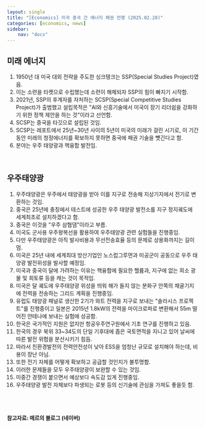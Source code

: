 ```yaml
---
layout: single
title: "[Economics] 미국 중국 간 에너지 패권 전쟁 (2025.02.28)"
categories: [economics, news]
sidebar:
    nav: "docs"
---
```


## 미래 에너지
1. 1950년 대 미국 대외 전략을 주도한 싱크탱크는 SSP(Special Studies Project)였음.
1. 이는 소련을 타켓으로 수립했는데 소련이 해체되자 SSP의 힘이 빠지기 시작함.
1. 2021년, SSP의 후계자를 자처하는 SCSP(Special Competitive Studies Project)가 출범했고 설립목적은 "AI와 신흥기술에서 미국이 장기 리더쉽을 강화하기 위한 정책 제안을 하는 것"이라고 선언함.
1. SCSP는 중국을 타깃으로 설립된 것임.
1. SCSP는 레포트에서 25년~30년 사이의 5년이 미국의 미래가 걸린 시기로, 이 기간동안 미래의 청정에너지를 확보하지 못하면 중국에 패권 기술을 뻇긴다고 함.
1. 분야는 우주 태양광과 핵융합 발전임.

<br/>

## 우주태양광
1. 우주태양광은 우주에서 태양광을 받아 이를 지구로 전송해 지상기지에서 전기로 변환하는 것임.
1. 중국은 25년에 충칭에서 테스트에 성공한 우주 태양광 발전소를 지구 정지궤도에 세계최초로 설치하겠다고 함.
1. 중국은 이것을 "우주 삼협댐"이라고 부름.
1. 미국도 군사용 우주왕복선을 활용하여 우주태양광 관련 실험들을 진행중임.
1. 다만 우주태양광은 아직 발사비용과 무선전송효율 등의 문제로 상용화까지는 길이 멈.
1. 미국은 25년 내에 세계최대 방산기업인 노스럽그루먼과 미공군이 공동으로 우주 태양광 발전위성을 발사할 예정임.
1. 미국과 중국이 달에 가려하는 이유는 핵융합에 필요한 헬륨과, 지구에 없는 희소 광물 및 희토류 등을 캐는 것이 목적임.
1. 미국은 달 궤도에 우주태양광 위성을 띄워 해가 들지 않는 분화구 안쪽의 채굴기지에 전력을 전송하는 그리드 계획을 진행중임.
1. 유럽도 태양광 패널로 생산한 2기가 와트 전력을 지구로 보내는 "솔라시스 프로젝트"를 진행중이고 일본은 2015년 1.8kW의 전력을 마이크로파로 변환해서 55m 떨어진 안테나에 보내는 실험에 성공함.
1. 한국은 국가적인 지원은 없지만 항공우주연구원에서 기초 연구를 진행하고 있음.
1. 한국의 경우 북위 33~34도의 단일 기후대에 좁은 국토면적을 지니고 있어 날씨에 따른 발전 위험을 분산시키기 힘듬.
1. 따라서 친환경발전의 전력안전성이 낮아 ESS을 엄청난 규모로 설치해야 하는데, 비용이 장난 아님.
1. 또한 전기 자체를 어떻게 확보하고 공급할 것인지가 불투명함.
1. 이러한 문제들을 모두 우주태양광이 보완할 수 있는 것임.
1. 미중간 경쟁이 붙으면서 예상보다 속도감 있게 진행중임.
1. 우주태양광 발전 자체보다 파생되는 로봇 등의 신기술에 관심을 가져도 좋을듯 함.



<br/>
<br/>

#### 참고자료: 메르의 블로그 (네이버) 